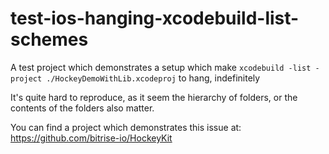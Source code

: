 # test-ios-hanging-xcodebuild-list-schemes

A test project which demonstrates a setup which make `xcodebuild -list -project ./HockeyDemoWithLib.xcodeproj` to hang, indefinitely


It's quite hard to reproduce, as it seem the hierarchy of folders, or the contents of the folders also matter.

You can find a project which demonstrates this issue at: https://github.com/bitrise-io/HockeyKit
